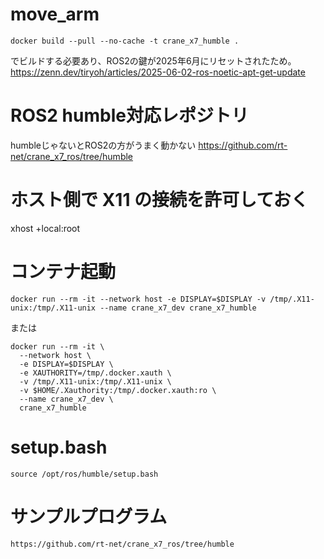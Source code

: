 # move_arm

    docker build --pull --no-cache -t crane_x7_humble .

でビルドする必要あり、ROS2の鍵が2025年6月にリセットされたため。
https://zenn.dev/tiryoh/articles/2025-06-02-ros-noetic-apt-get-update

# ROS2 humble対応レポジトリ
humbleじゃないとROS2の方がうまく動かない
https://github.com/rt-net/crane_x7_ros/tree/humble


# ホスト側で X11 の接続を許可しておく
xhost +local:root

# コンテナ起動

    docker run --rm -it --network host -e DISPLAY=$DISPLAY -v /tmp/.X11-unix:/tmp/.X11-unix --name crane_x7_dev crane_x7_humble

または

    docker run --rm -it \
      --network host \
      -e DISPLAY=$DISPLAY \
      -e XAUTHORITY=/tmp/.docker.xauth \
      -v /tmp/.X11-unix:/tmp/.X11-unix \
      -v $HOME/.Xauthority:/tmp/.docker.xauth:ro \
      --name crane_x7_dev \
      crane_x7_humble


# setup.bash

    source /opt/ros/humble/setup.bash

# サンプルプログラム

    https://github.com/rt-net/crane_x7_ros/tree/humble



